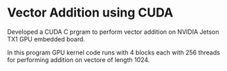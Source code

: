 # Vector Addition using CUDA
Developed a CUDA C prgram to perform vector addition on NVIDIA Jetson TX1 GPU embedded board.

In this program GPU kernel code runs with 4 blocks each with 256 threads for performing addition on vectore of length 1024.


